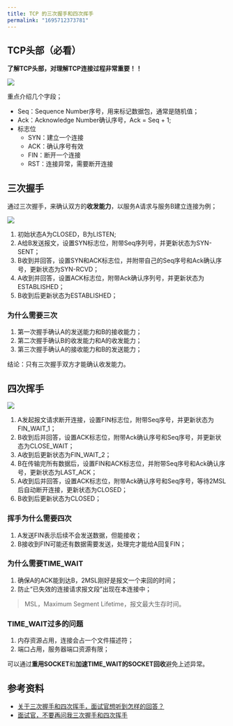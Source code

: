 ```yaml
---
title: TCP 的三次握手和四次挥手
permalink: "1695712373781"
---
```


## TCP头部（必看）

**了解TCP头部，对理解TCP连接过程非常重要！！**

![](http://c.biancheng.net/uploads/allimg/190219/1155315343-0.jpg)

重点介绍几个字段；

- Seq：Sequence Number序号，用来标记数据包，通常是随机值；
- Ack：Acknowledge Number确认序号，Ack = Seq + 1;
- 标志位  
    - SYN：建立一个连接
    - ACK：确认序号有效
    - FIN：断开一个连接
    - RST：连接异常，需要断开连接

## 三次握手

通过三次握手，来确认双方的**收发能力**，以服务A请求与服务B建立连接为例；

![](http://media.caojiantao.site:1024/blog/b7eab591fa7dc0a1cd9e02d7b25c3de7.png)

1. 初始状态A为CLOSED，B为LISTEN;
2. A给B发送报文，设置SYN标志位，附带Seq序列号，并更新状态为SYN-SENT；
3. B收到并回答，设置SYN和ACK标志位，并附带自己的Seq序号和Ack确认序号，更新状态为SYN-RCVD；
4. A收到并回答，设置ACK标志位，附带Ack确认序列号，并更新状态为ESTABLISHED；
5. B收到后更新状态为ESTABLISHED；

### 为什么需要三次

1. 第一次握手确认A的发送能力和B的接收能力；
2. 第二次握手确认B的收发能力和A的收发能力；
3. 第三次握手确认A的接收能力和B的发送能力；

结论：只有三次握手双方才能确认收发能力。

## 四次挥手

![](http://media.caojiantao.site:1024/blog/fb702ee4854b2e4eca9298f78a8d45ed.png)

1. A发起报文请求断开连接，设置FIN标志位，附带Seq序号，并更新状态为FIN_WAIT_1；
2. B收到后并回答，设置ACK标志位，附带Ack确认序号和Seq序号，并更新状态为CLOSE_WAIT；
3. A收到后更新状态为FIN_WAIT_2；
4. B在传输完所有数据后，设置FIN和ACK标志位，并附带Seq序号和Ack确认序号，更新状态为LAST_ACK；
5. A收到后并回答，设置ACK标志位，附带Ack确认序号和Seq序号，等待2MSL后自动断开连接，更新状态为CLOSED；
6. B收到后更新状态为CLOSED；

### 挥手为什么需要四次

1. A发送FIN表示后续不会发送数据，但能接收；
2. B接收到FIN可能还有数据需要发送，处理完才能给A回复FIN；

### 为什么需要TIME_WAIT

1. 确保A的ACK能到达B，2MSL刚好是报文一个来回的时间；
2. 防止“已失效的连接请求报文段”出现在本连接中；

> MSL，Maximum Segment Lifetime，报文最大生存时间。

### TIME_WAIT过多的问题

1. 内存资源占用，连接会占一个文件描述符；
2. 端口占用，服务器端口资源有限；

可以通过**重用SOCKET**和**加速TIME_WAIT的SOCKET回收**避免上述异常。

## 参考资料

- [关于三次握手和四次挥手，面试官想听到怎样的回答？](https://juejin.cn/post/6978733203062915103)
- [面试官，不要再问我三次握手和四次挥手](https://zhuanlan.zhihu.com/p/86426969)